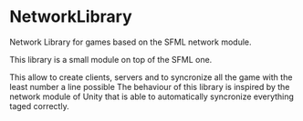 # NetworkLibrary
Network Library for games based on the SFML network module.

This library is a small module on top of the SFML one.

This allow to create clients, servers and to syncronize all the game with the least number a line possible
The behaviour of this library is inspired by the network module of Unity that is able to automatically syncronize everything taged correctly. 
